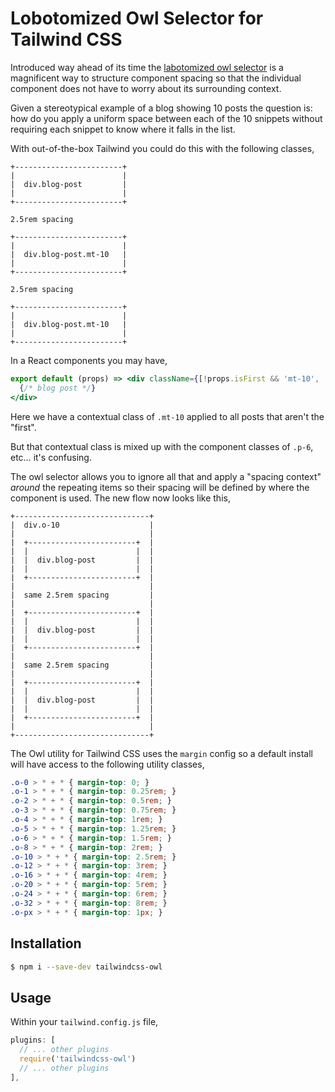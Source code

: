 Lobotomized Owl Selector for Tailwind CSS
==

Introduced way ahead of its time the [labotomized owl selector](https://alistapart.com/article/axiomatic-css-and-lobotomized-owls) is a magnificent way to structure component spacing so that the individual component does not have to worry about its surrounding context.

Given a stereotypical example of a blog showing 10 posts the question is: how do you apply a uniform space between each of the 10 snippets without requiring each snippet to know where it falls in the list.

With out-of-the-box Tailwind you could do this with the following classes,

```
+------------------------+
|                        |
|  div.blog-post         |
|                        |
+------------------------+

2.5rem spacing

+------------------------+
|                        |
|  div.blog-post.mt-10   |
|                        |
+------------------------+

2.5rem spacing

+------------------------+
|                        |
|  div.blog-post.mt-10   |
|                        |
+------------------------+
```

In a React components you may have,

```jsx
export default (props) => <div className={[!props.isFirst && 'mt-10', 'p-6', 'bg-black'].filter(className => className == true).join(' ')}>
  {/* blog post */}
</div>
```

Here we have a contextual class of `.mt-10` applied to all posts that aren't the "first".

But that contextual class is mixed up with the component classes of `.p-6`, etc… it's confusing.

The owl selector allows you to ignore all that and apply a "spacing context" _around_ the repeating items so their spacing will be defined by where the component is used. The new flow now looks like this,

```
+------------------------------+
|  div.o-10                    |
|                              |
|  +------------------------+  |
|  |                        |  |
|  |  div.blog-post         |  |
|  |                        |  |
|  +------------------------+  |
|                              |
|  same 2.5rem spacing         |
|                              |
|  +------------------------+  |
|  |                        |  |
|  |  div.blog-post         |  |
|  |                        |  |
|  +------------------------+  |
|                              |
|  same 2.5rem spacing         |
|                              |
|  +------------------------+  |
|  |                        |  |
|  |  div.blog-post         |  |
|  |                        |  |
|  +------------------------+  |
|                              |
+------------------------------+
```

The Owl utility for Tailwind CSS uses the `margin` config so a default install will have access to the following utility classes,

```css
.o-0 > * + * { margin-top: 0; }
.o-1 > * + * { margin-top: 0.25rem; }
.o-2 > * + * { margin-top: 0.5rem; }
.o-3 > * + * { margin-top: 0.75rem; }
.o-4 > * + * { margin-top: 1rem; }
.o-5 > * + * { margin-top: 1.25rem; }
.o-6 > * + * { margin-top: 1.5rem; }
.o-8 > * + * { margin-top: 2rem; }
.o-10 > * + * { margin-top: 2.5rem; }
.o-12 > * + * { margin-top: 3rem; }
.o-16 > * + * { margin-top: 4rem; }
.o-20 > * + * { margin-top: 5rem; }
.o-24 > * + * { margin-top: 6rem; }
.o-32 > * + * { margin-top: 8rem; }
.o-px > * + * { margin-top: 1px; }
``` 

## Installation

```bash
$ npm i --save-dev tailwindcss-owl
```

## Usage

Within your `tailwind.config.js` file,

```js
plugins: [
  // ... other plugins
  require('tailwindcss-owl')
  // ... other plugins
],
```